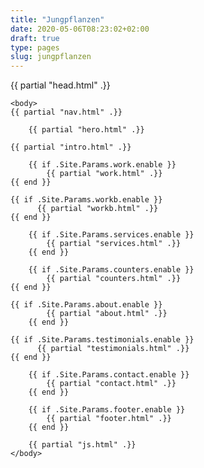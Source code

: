 ```yaml
---
title: "Jungpflanzen"
date: 2020-05-06T08:23:02+02:00
draft: true
type: pages
slug: jungpflanzen
---
```


<!--[if lt IE 7]>      <html class="no-js lt-ie9 lt-ie8 lt-ie7"> <![endif]-->
<!--[if IE 7]>         <html class="no-js lt-ie9 lt-ie8"> <![endif]-->
<!--[if IE 8]>         <html class="no-js lt-ie9"> <![endif]-->
<!--[if gt IE 8]>      <html class="no-js"> <![endif]-->
<html>
    <head>
        {{ partial "head.html" .}}
    </head>

    <body>
    {{ partial "nav.html" .}}

		{{ partial "hero.html" .}}

    {{ partial "intro.html" .}}

		{{ if .Site.Params.work.enable }}
       		{{ partial "work.html" .}}
   	{{ end }}

    {{ if .Site.Params.workb.enable }}
          {{ partial "workb.html" .}}
    {{ end }}

		{{ if .Site.Params.services.enable }}
        	{{ partial "services.html" .}}
		{{ end }}

		{{ if .Site.Params.counters.enable }}
        	{{ partial "counters.html" .}}
    {{ end }}

    {{ if .Site.Params.about.enable }}
        	{{ partial "about.html" .}}
		{{ end }}

    {{ if .Site.Params.testimonials.enable }}
          {{ partial "testimonials.html" .}}
    {{ end }}

		{{ if .Site.Params.contact.enable }}
        	{{ partial "contact.html" .}}
        {{ end }}

        {{ if .Site.Params.footer.enable }}
        	{{ partial "footer.html" .}}
        {{ end }}

        {{ partial "js.html" .}}
    </body>
</html>

